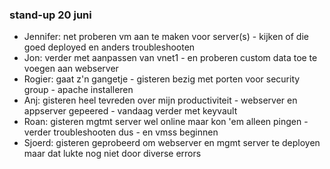 
### stand-up 20 juni

- Jennifer: net proberen vm aan te maken voor server(s) - kijken of die goed deployed en anders troubleshooten
- Jon: verder met aanpassen van vnet1 - en proberen custom data toe te voegen aan webserver 
- Rogier: gaat z'n gangetje - gisteren bezig met porten voor security group - apache installeren
- Anj: gisteren heel tevreden over mijn productiviteit - webserver en appserver gepeered - vandaag verder met keyvault
- Roan: gisteren mgtmt server wel online maar kon 'em alleen pingen - verder troubleshooten dus - en vmss beginnen
- Sjoerd: gisteren geprobeerd om webserver en mgmt server te deployen maar dat lukte nog niet door diverse errors